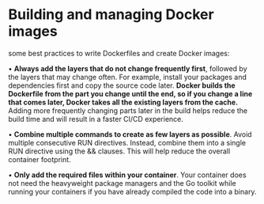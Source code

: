 # Building and managing Docker images

some best practices to write Dockerfiles and create Docker images:

• **Always add the layers that do not change frequently first**, followed by the layers that may change often. For example, install your packages and dependencies first and copy the source code later. **Docker builds the Dockerfile from the part you change until the end, so if you change a line that comes later, Docker takes all the existing layers from the cache.** Adding more frequently changing parts later in the build helps reduce the build time and will result in a faster CI/CD experience.

• **Combine multiple commands to create as few layers as possible**. Avoid multiple consecutive RUN directives. Instead, combine them into a single RUN directive using the && clauses. This will help reduce the overall container footprint.

• **Only add the required files within your container**. Your container does not need the heavyweight package managers and the Go toolkit while running your containers if you have already compiled the code into a binary.